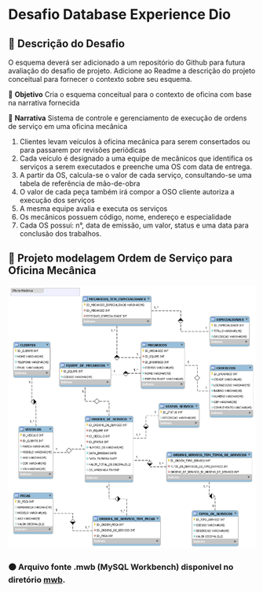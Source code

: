 # Desafio Database Experience Dio

## 📑 Descrição do Desafio
O esquema deverá ser adicionado a um repositório do Github para futura avaliação do desafio de projeto. Adicione ao Readme a descrição do projeto conceitual para fornecer o contexto sobre seu esquema.

🎯  **Objetivo**
Cria o esquema conceitual para o contexto de oficina com base na narrativa fornecida

📃 **Narrativa**
Sistema de controle e gerenciamento de execução de ordens de serviço em uma oficina mecânica
1. Clientes levam veículos à oficina mecânica para serem consertados ou para passarem por revisões  periódicas
2. Cada veículo é designado a uma equipe de mecânicos que identifica os serviços a serem executados e preenche uma OS com data de entrega.
3. A partir da OS, calcula-se o valor de cada serviço, consultando-se uma tabela de referência de mão-de-obra
4. O valor de cada peça também irá compor a OSO cliente autoriza a execução dos serviços
5. A mesma equipe avalia e executa os serviços
6. Os mecânicos possuem código, nome, endereço e especialidade
7. Cada OS possui: n°, data de emissão, um valor, status e uma data para conclusão dos trabalhos.

## 🔵 Projeto modelagem Ordem de Serviço para Oficina Mecânica

![e-commerce](https://github.com/mballem/digital-inovation-one/blob/master/database-experience/desafio-oficina-mecanica/image/Oficina_Menanica.png)

### 🟠 Arquivo fonte .mwb (MySQL Workbench) disponivel no diretório <a href="https://github.com/mballem/digital-inovation-one/tree/master/database-experience/desafio-oficina-mecanica/mwb" alt="mwb">mwb</a>.